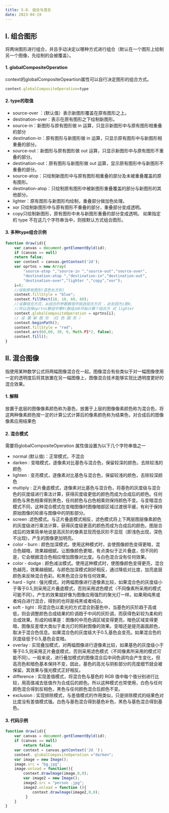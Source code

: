 ```yaml
---
title: 5-8. 组合与混合
date: 2023-04-19
--- 
```

## Ⅰ. 组合图形
将两块图形进行组合，并且手动决定以哪种方式进行组合（默认在一个图形上绘制另一个图像，先绘制的会被覆盖）。
#### 1. globalCompositeOperation
context的globalCompositeOpeartion属性可以自行决定图形的组合方式。
```js
context.globalCompositeOperation=type
```
#### 2. type的取值
- source-over ：(默认值）表示新图形覆盖在原有图形之上。
- destination-over：表示在原有图形之下绘制新图形。
- source-in：新图形与原有图形做 in 运算，只显示新图形中与原有图形相重叠的部分
- destination-in：原有图形与新图形做 in 运算，只显示原有图形中与新图形相重叠的部分。
- source-out：新图形与原有图形做 out 运算，只显示新图形中与原有图形不重叠的部分。
- destination-out：原有图形与新图形做 out 运算，显示原有图形中与新图形不重叠的部分。
- source-atop：只绘制新图形中与原有图形相重叠的部分及未被重叠覆盖的原有图形。
- destination-atop：只绘制原有图形中被新图形重叠覆盖的部分与新图形的其他部分。
- lighter：原有图形与新图形均绘制，重叠部分做加色处理。
- xor 只绘制新图形中与原有图形不重叠的部分，重叠部分变成透明。
- copy只绘制新图形，原有图形中未与新图形重叠的部分变成透明。
如果指定的 type 不在这几个字符串当中，则按默认方式组合图形。
#### 3. 多种type组合示例
```js
function draw(id){
    var canvas = document.getElementByld(id);
    if (canvas == null)
    return false;
    var context = canvas.getContext('2d');
    var oprtns = new Array( 
        "source-atop ","source-in ","source-out","source-over",
        "destination-atop ","destination-in","destination-out",
        "destination-over","lighter ","copy","xor");
    i=8;  
    //绘制原有图形(蓝色长方形)
    context.fillStyle = "blue";
    context.fillRect(10, 10, 60, 60);
    //设置组合方式，从组合的参数数组中挑选组合方式 ，此处因为i是8,
    //所以选择oprtns数组中第9(数组从0开始计算个组合方 式 lighter
    context.globalCompositeOperation = oprtns[i];
    // 设 置 新 图 形 （红 色 圆 形 ）
    context.beginPath();
    context.fillStyle = "red";
    context.arc(60,60, 30, 0, Math.PI*2, false);
    context.fill();
}   
```

## Ⅱ. 混合图像
指使用某种数学公式将两幅图像混合在一起。图像混合有些类似于对一幅图像使用一定的透明度后将其放置在另一幅图像上，图像混合技术能够实现比透明度更好的混合效果。
#### 1. 解释
放置于底层的图像像素颜色称为基色，放置于上层的图像像素颜色称为混合色，将这两种像素颜色按一定的计算公式计算后的像素颜色称为结果色，对合成后的图像像素应用结果色
#### 2. 混合模式
需要将globalCompositeOperation 属性值设置为以下几个字符串值之一
- normal (默认值)：正常模式，不混合
- darken : 变暗模式，逐像素对比基色与混合色，保留较深的颜色，去除较浅的颜色
- lighten : 变亮模式，逐像素对比基色与混合色，保留较浅的颜色，去除较深颜色
- multiply : 正片叠底模式，逐像素对比基色与混合色，将基色的灰度级与混合色的灰度级进行乘法计算，获得灰度级更低的颜色而成为合成后的颜色。任何颜色与黑色相乘得到黑色，任何颜色与白色相乘则保持颜色不变。与变暗混合模式不同，这种混合模式在变暗图像时图像暗部区域过渡很平缓，有利于保持原始图像的轮廓与图像中的阴影部分。
- screen :滤色模式。与正片叠底模式相反，滤色模式将上下两层图层像素颜色的灰度级进行乘法计算，获得灰度级更高的颜色而成为合成后的颜色，图层合成后的效果简单地说是高灰阶的像素显现而低灰阶不显现（即浅色出现，深色不出现)，产生的图像更加明亮。
- color - burn : 颜色加深模式。使用这种模式时，会使图像颜色变得更暗，混合色越暗，效果越细腻。让图像颜色更暗，有点类似于正片叠底，但不同的是，它会根据混合色相应增加图像对比度。与白色混合没有任何效果。
- color - dodge : 颜色减淡模式。使用这种模式时，使图像颜色变得更亮，混合色越亮，效果越细腻。与颜色加深模式刚好相反，通过降低对比度，加亮底层颜色来反映混合色彩。和黑色混合没有任何效果。
- hard - light : 强光模式。对两幅图像进行逐像素比较，如果混合色的灰度级小于等于0.5,则采用正片叠底模式，否则采用滤色模式（不同像素所采用的模式可能不同）。产生的效果就好像为图像应用强烈的聚光灯一样。如果用纯黑或者纯白进行混合，得到的也将是纯黑或者纯白。
- soft - light : 将混合色以柔光的方式混合到基色中，当基色的灰阶趋于高或低，则会调整颜色合成结果的阶调趋于中间的灰阶调，而获得色彩较为柔和的合成效果。形成的结果是：图像的中亮色调区域变得更亮，暗色区域变得更暗，图像反差增大类似于柔光灯的照射图像的效果。变暗还是提亮画面颜色，取决于混合色信息。如果混合色的灰度级大于0.5,基色会变亮。如果混合色的灰度级低于0.5,基色会变暗。
- overlay : 实现叠加模式，对两幅图像进行逐像素比较，如果基色的灰度级小于等于0.5,则采用正片叠底模式，否则采用滤色模式（不同像素所采用的模式可能不同）。一般来说，进行叠加模式的图像混合后中间色调均会产生变化，但高亮色和暗色基本保持不变，因此，基色的高光与阴影部分的亮度细节就会被保留。其效果与强光模式正好相反。
- difference : 实现差值模式，将混合色与基色的 RGB 值中每个值分别进行比较，用高值减去低值作为合成后的颜色。所以这种模式也常使用，白色与任何颜色混合得到反相色，黑色与任何颜色混合后颜色不变。
- exclusion : 实现排除模式，与差值模式的作用类似，只是排除模式的结果色对比度没有差值模式强。白色与基色混合得到基色补色，黑色与基色混合得到基色。
#### 3. 代码示例
```js
function draw(id){
    var canvas = document.getElementByld(id);
    if (canvas == null)
        return false;
    var context = canvas.getContext('2d ')；
    context. globalCompositeOperation ="darken";
    var image = new Image();
    image.src = "bg.jpg";
    image.onload = function(){
        context.drawlmage(image,0,0);
        var image2 = new Image();
        image2.src = "person .jpg";
        image2.onload = function (){
            context.drawlmage(image2,0,0);
         }
    } 
}         
```
